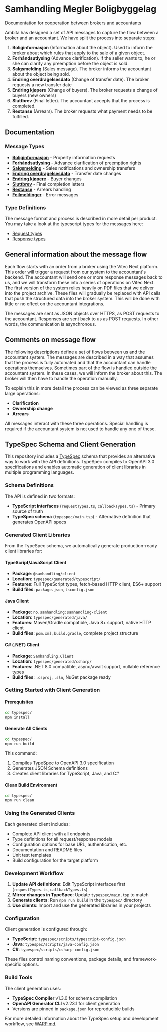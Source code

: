 # Samhandling Megler Boligbyggelag

Documentation for cooperation between brokers and accountants

Ambita has designed a set of API messages to capture the flow between a broker and an accountant. We have split the process into separate steps:

1. **Boliginformasjon** (Information about the object). Used to inform the broker about which rules that apply to the sale of a given object.
2. **Forhåndsutlysing** (Advance clarification). If the seller wants to, he or she can clarify any preemption before the object is sold.
3. **Salgsmelding** (Sales message). The broker informs the accountant about the object being sold.
4. **Endring overdragelsesdato** (Change of transfer date). The broker requests a new transfer date
5. **Endring kjøpere** (Change of buyers). The broker requests a change of buyers (new owners)
6. **Sluttbrev** (Final letter). The accountant accepts that the process is completed.
7. **Restanse** (Arrears). The broker requests what payment needs to be fulfilled.

## Documentation

### Message Types

* **[Boliginformasjon](docs/boliginformasjon.md)** - Property information requests
* **[Forhåndsutlysing](docs/forhandsutlysing.md)** - Advance clarification of preemption rights
* **[Salgsmelding](docs/salgsmelding.md)** - Sales notifications and ownership transfers
* **[Endring overdragelsesdato](docs/endring-overdragelsesdato.md)** - Transfer date changes
* **[Endring kjøpere](docs/endring-kjopere.md)** - Buyer changes
* **[Sluttbrev](docs/sluttbrev.md)** - Final completion letters
* **[Restanse](docs/restanse.md)** - Arrears handling
* **[Feilmeldinger](docs/feilmeldinger.md)** - Error messages

### Type Definitions

The message format and process is described in more detail per product. You may take a look at the typescript types for the messages here:

* [Request types](requestTypes.ts)
* [Response types](callbackTypes.ts)

## General information about the message flow

Each flow starts with an order from a broker using the Vitec Next platform. This order will trigger a request from our system to the accountant's backend. The accountant will send one or more response messages back to us, and we will transform these into a series of operations on Vitec Next. The first version of the system relies heavily on PDF files that we deliver into the project archive. These files will gradually be replaced with API calls that push the structured data into the broker system. This will be done with little or no effect on the accountant integrations.

The messages are sent as JSON objects over HTTPS, as POST requests to the accountant. Responses are sent back to us as POST requests. In other words, the communication is asynchronous.

## Comments on message flow

The following descriptions define a set of flows between us and the accountant system. The messages are described in a way that assumes that the process is fully automated and that the accountant can handle operations themselves. Sometimes part of the flow is handled outside the accountant system. In these cases, we will inform the broker about this. The broker will then have to handle the operation manually.

To explain this in more detail the process can be viewed as three separate large operations: 

 * **Clarification**
 * **Ownership change**
 * **Arrears**

All messages interact with these three operations. Special handling is required if the accountant system is not used to handle any one of these.

## TypeSpec Schema and Client Generation

This repository includes a [TypeSpec](https://typespec.io/) schema that provides an alternative way to work with the API definitions. TypeSpec compiles to OpenAPI 3.0 specifications and enables automatic generation of client libraries in multiple programming languages.

### Schema Definitions

The API is defined in two formats:

- **TypeScript interfaces** (`requestTypes.ts`, `callbackTypes.ts`) - Primary source of truth
- **TypeSpec schema** (`typespec/main.tsp`) - Alternative definition that generates OpenAPI specs

### Generated Client Libraries

From the TypeSpec schema, we automatically generate production-ready client libraries for:

#### TypeScript/JavaScript Client
- **Package**: `@samhandling/client`
- **Location**: `typespec/generated/typescript/`
- **Features**: Full TypeScript types, fetch-based HTTP client, ES6+ support
- **Build files**: `package.json`, `tsconfig.json`

#### Java Client
- **Package**: `no.samhandling:samhandling-client`
- **Location**: `typespec/generated/java/`
- **Features**: Maven/Gradle compatible, Java 8+ support, native HTTP client
- **Build files**: `pom.xml`, `build.gradle`, complete project structure

#### C# (.NET) Client
- **Package**: `Samhandling.Client`
- **Location**: `typespec/generated/csharp/`
- **Features**: .NET 8.0 compatible, async/await support, nullable reference types
- **Build files**: `.csproj`, `.sln`, NuGet package ready

### Getting Started with Client Generation

#### Prerequisites
```bash
cd typespec/
npm install
```

#### Generate All Clients
```bash
cd typespec/
npm run build
```

This command:
1. Compiles TypeSpec to OpenAPI 3.0 specification
2. Generates JSON Schema definitions
3. Creates client libraries for TypeScript, Java, and C#

#### Clean Build Environment
```bash
cd typespec/
npm run clean
```

### Using the Generated Clients

Each generated client includes:
- Complete API client with all endpoints
- Type definitions for all request/response models
- Configuration options for base URL, authentication, etc.
- Documentation and README files
- Unit test templates
- Build configuration for the target platform

### Development Workflow

1. **Update API definitions**: Edit TypeScript interfaces first (`requestTypes.ts`, `callbackTypes.ts`)
2. **Mirror changes in TypeSpec**: Update `typespec/main.tsp` to match
3. **Generate clients**: Run `npm run build` in the `typespec/` directory
4. **Use clients**: Import and use the generated libraries in your projects

### Configuration

Client generation is configured through:
- **TypeScript**: `typespec/scripts/typescript-config.json`
- **Java**: `typespec/scripts/java-config.json`
- **C#**: `typespec/scripts/csharp-config.json`

These files control naming conventions, package details, and framework-specific options.

### Build Tools

The client generation uses:
- **TypeSpec Compiler** v1.3.0 for schema compilation
- **OpenAPI Generator CLI** v2.23.1 for client generation
- Versions are pinned in `package.json` for reproducible builds

For more detailed information about the TypeSpec setup and development workflow, see [WARP.md](WARP.md).
